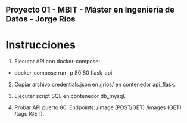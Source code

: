 ## Proyecto 01 - MBIT - Máster en Ingeniería de Datos - Jorge Ríos

# Instrucciones

1. Ejecutar API con docker-compose:
- docker-compose run -p 80:80 flask_api

2. Copiar archivo credentials.json en /jrios/ en contenedor api_flask.

3. Ejecutar script SQL en contenedor db_mysql.

4. Probar API puerto 80. Endpoints: /image (POST/GET) /images (GET) /tags (GET).

